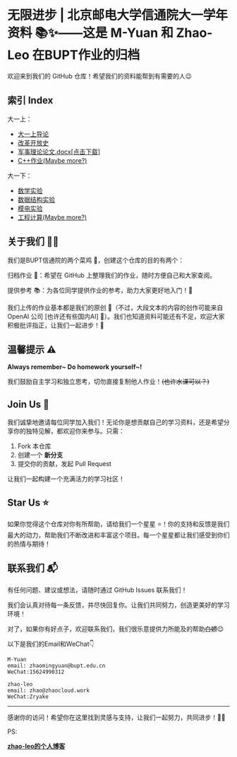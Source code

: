 # 无限进步 | 北京邮电大学信通院大一学年资料 📚✨——这是 M-Yuan 和 Zhao-Leo 在BUPT作业的归档

欢迎来到我们的 GitHub 仓库！希望我们的资料能帮到有需要的人😉

## 索引 Index
大一上：
- [大一上导论](https://github.com/Zmy0312bry/BUPT_SICE_ARCHIVE/tree/main/%E5%A4%A7%E4%B8%80%E4%B8%8A/%E5%AF%BC%E8%AE%BA)
- [改革开放史](https://github.com/Zmy0312bry/BUPT_SICE_ARCHIVE/tree/main/%E5%A4%A7%E4%B8%80%E4%B8%8A/%E6%94%B9%E9%9D%A9%E5%BC%80%E6%94%BE%E5%8F%B2)
- [军事理论论文.docx[点击下载]](https://github.com/Zmy0312bry/BUPT_SICE_ARCHIVE/raw/refs/heads/main/%E5%A4%A7%E4%B8%80%E4%B8%8A/%E5%86%9B%E4%BA%8B%E7%90%86%E8%AE%BA%E8%AE%BA%E6%96%87.docx)
- [C++作业(Maybe more?)](https://www.zhaocloud.work/tags/c++/)

大一下：
- [数学实验](https://github.com/Zmy0312bry/BUPT_SICE_ARCHIVE/tree/main/%E5%A4%A7%E4%B8%80%E4%B8%8B/%E6%95%B0%E5%AD%A6%E5%AE%9E%E9%AA%8C)
- [数据结构实验](https://github.com/Zmy0312bry/BUPT_SICE_ARCHIVE/tree/main/%E5%A4%A7%E4%B8%80%E4%B8%8B/%E6%95%B0%E6%8D%AE%E7%BB%93%E6%9E%84%E5%AE%9E%E9%AA%8C%E6%8A%A5%E5%91%8A)
- [模电实验](https://github.com/Zmy0312bry/BUPT_SICE_ARCHIVE/tree/main/%E5%A4%A7%E4%B8%80%E4%B8%8B/%E6%A8%A1%E7%94%B5%E5%AE%9E%E9%AA%8C)
- [工程计算(Maybe more?)](https://www.zhaocloud.work/tags/matlab/)

## 关于我们 📝✨

我们是BUPT信通院的两个菜鸡 🐣，创建这个仓库的目的有两个：

归档作业 📂：希望在 GitHub 上整理我们的作业，随时方便自己和大家查阅。

提供参考 📚：为各位同学提供作业的参考，助力大家更好地入门！🚀

我们上传的作业基本都是我们的原创 🎨（不过，大段文本的内容的创作可能来自 OpenAI 公司 [也许还有些国内AI] 🤔）。我们也知道资料可能还有不足，欢迎大家积极批评指正，让我们一起进步！💪

## 温馨提示 ⚠️

**Always remember~  Do homework yourself~!**

我们鼓励自主学习和独立思考，切勿直接复制他人作业！~~(也许水课可以？)~~

## Join Us 🤝

我们诚挚地邀请每位同学加入我们！无论你是想贡献自己的学习资料，还是希望分享你的独特见解，都欢迎你来参与。只需：

1. Fork 本仓库
2. 创建一个 **新分支**
3. 提交你的贡献，发起 Pull Request

让我们一起构建一个充满活力的学习社区！

## Star Us ⭐

如果你觉得这个仓库对你有所帮助，请给我们一个星星 ⭐！你的支持和反馈是我们最大的动力，帮助我们不断改进和丰富这个项目。每一个星星都让我们感受到你们的热情与期待！

## 联系我们 📬

有任何问题、建议或想法，请随时通过 GitHub Issues 联系我们！

我们会认真对待每一条反馈，并尽快回复你。让我们共同努力，创造更美好的学习环境！

对了，如果你有好点子，欢迎联系我们，我们很乐意提供力所能及的帮助~~白嫖~~😉

以下是我们的Email和WeChat👇
```
M-Yuan
email: zhaomingyuan@bupt.edu.cn
WeChat:15624990312
```
```
zhao-leo
email: zhao@zhaocloud.work
WeChat:Zryake
```
---

感谢你的访问！希望你在这里找到灵感与支持，让我们一起努力，共同进步！🎉🚀

PS:

**[zhao-leo的个人博客](https://www.zhaocloud.work)**
